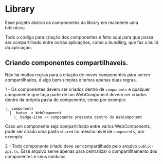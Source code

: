 # Library

Esse projeto abstrai os componentes da library em realmente uma biblioteca.

Todo o código para criação dos componentes é feito aqui para que possa ser compartilhado entre outras aplicações, como o bundling, que faz o build da aplicação.

## Criando componentes compartilhaveis.

Não há muitas regras para a criação de novos componentes para serem compartilhados, é algo bem simples e temos apenas duas regras.

1 - Os componentes devem ser criados dentro de `components` e qualquer componente que faça parte de um WebComponent devem ser criados dentro da própria pasta do componente, como por exemplo:

```
|_ components
  |_ badge -> WebComponent
    |_ badge-icon -> componente presente dentro do WebComponent
```

Caso um componente seja compartilhado entre varios WebComponents, pode ser criado uma pasta `shared` no mesmo nível de `components`, por exemplo.

2 - Todo componente criado deve ser compartilhado pelo arquivo `public-api.ts`. Esse arquivo serve apenas para centralizar o compartilhamento dos componentes e seus módulos.
